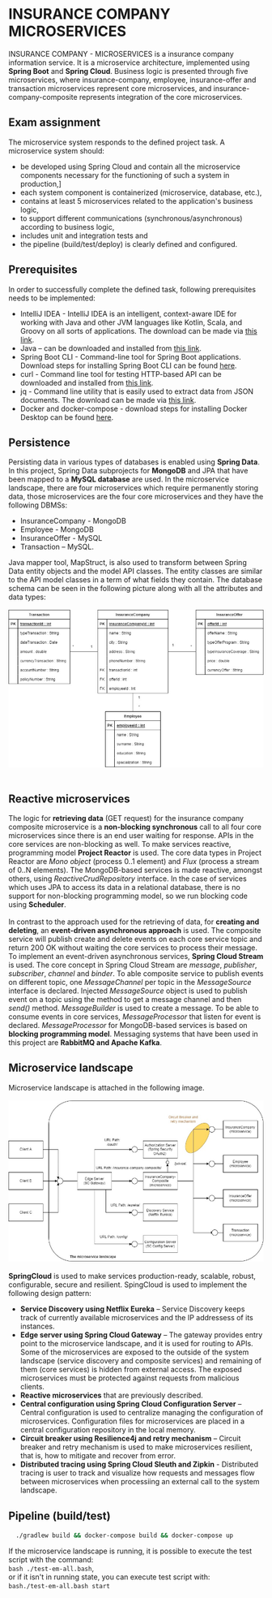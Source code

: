 # INSURANCE COMPANY MICROSERVICES

INSURANCE COMPANY - MICROSERVICES is a insurance company information service. It is a microservice architecture, implemented using **Spring Boot** and **Spring Cloud**. Business logic is presented through five microservices, where insurance-company, employee, insurance-offer and transaction microservices represent core microservices, and insurance-company-composite represents integration of the core microservices. 

## Exam assignment

The microservice system responds to the defined project task.
A microservice system should:

- be developed using Spring Cloud and contain all the microservice components necessary for the functioning of such a system in production,]
- each system component is containerized (microservice, database, etc.),
- contains at least 5 microservices related to the application's business logic,
- to support different communications (synchronous/asynchronous) according to business logic,
- includes unit and integration tests and
- the pipeline (build/test/deploy) is clearly defined and configured.


## Prerequisites

In order to successfully complete the defined task, following prerequisites needs to be implemented:
- IntelliJ IDEA - IntelliJ IDEA is an intelligent, context-aware IDE for working with Java and other JVM languages like Kotlin, Scala, and Groovy on all sorts of applications. The download can be made via <a href="https://www.jetbrains.com/idea/download/#section=windows" target="_blank">this link</a>.
- Java – can be downloaded and installed from <a href="https://www.oracle.com/java/technologies/downloads/" target="_blank">this link</a>.
- Spring Boot CLI - Command-line tool for Spring Boot applications.  Download steps for installing  Spring Boot CLI can be found <a href="https://docs.spring.io/spring-boot/docs/current/reference/html/getting-started.html" target="_blank">here</a>.
- curl - Command line tool for testing HTTP-based API can be downloaded and installed from <a href="https://curl.se/download.html" target="_blank">this link</a>.
- jq -  Command line utility that is easily used to extract data from JSON documents. The download can be made via <a href="https://stedolan.github.io/jq/download/" target="_blank">this link</a>.
- Docker and docker-compose - download steps for installing Docker Desktop can be found <a href="https://docs.docker.com/desktop/" target="_blank">here</a>.

## Persistence

Persisting data in various types of databases is enabled using **Spring Data**. In this project, Spring Data subprojects for **MongoDB** and JPA that have been mapped to a **MySQL database** are used. In the microservice landscape, there are four microservices which require permanently storing data, those microservices are the four core microservices and they have the following DBMSs:
- InsuranceCompany - MongoDB
- Employee - MongoDB
- InsuranceOffer - MySQL
- Transaction – MySQL.

Java mapper tool, MapStruct, is also used to transform between Spring Data entity objects and the model API classes. The entity classes are similar to the API model classes in a term of what fields they contain. The database schema can be seen in the following picture along with all the attributes and data types:
<br />
<br />
![plot](https://github.com/DejanaGladic/InsuranceCompanyMicroservices_DIS/blob/master/DIS_projekat/diagrams/DIS_class_diagram.jpg)
<br />
<br />
## Reactive microservices

The logic for **retrieving data** (GET request) for the insurance company composite microservice is a **non-blocking synchronous** call to all four core microservices since there is an end user waiting for response. APIs in the core services are non-blocking as well. To make services reactive, programming model **Project Reactor** is used. The core data types in Project Reactor are <em>Mono object</em> (process 0..1 element) and <em>Flux</em> (process a stream of 0..N elements). The MongoDB-based services is made reactive, amongst others, using <em>ReactiveCrudRepository</em> interface.  In the case of services which uses JPA to access its data in a relational database, there is no support for non-blocking programming model, so we run blocking code using **Scheduler**. 
<br />
<br /> 
In contrast to the approach used for the retrieving of data, for **creating and deleting**, an **event-driven asynchronous approach** is used. The composite service will publish create and delete events on each core service topic and return 200 OK without waiting the core services to process their message. To implement an event-driven asynchronous services, **Spring Cloud Stream** is used. The core concept in Spring Cloud Stream are <em>message</em>, <em>publisher</em>, <em>subscriber</em>, <em>channel</em> and <em>binder</em>. To able composite service to publish events on different topic, one <em>MessageChannel</em> per topic in the <em>MessageSource</em> interface is declared. Injected <em>MessageSource</em> object is used to publish event on a topic using the method to get a message channel and then <em>send()</em> method. <em>MessageBuilder</em> is used to create a message. To be able to consume events in core services, <em>MessageProcessor</em> that listen for event is declared. <em>MessageProcessor</em> for MongoDB-based services is based on **blocking programming model**. Messaging systems that have been used in this project are **RabbitMQ and Apache Kafka**.

## Microservice landscape

Microservice landscape is attached in the following image.
<br />
<br />
![plot](https://github.com/DejanaGladic/InsuranceCompanyMicroservices_DIS/blob/master/DIS_projekat/diagrams/MicroservicesLandscape(2).jpg)
<br />
<br />
**SpringCloud** is used to make services production-ready, scalable, robust, configurable, secure and resilient. SpingCloud is used to implement the following design pattern:
- **Service Discovery using Netflix Eureka** – Service Discovery keeps track of currently available microservices and the IP addressess of its instances.
-	**Edge server using Spring Cloud Gateway** – The gateway provides entry point to the microservice landscape, and it is used for routing to APIs. Some of the microservices are exposed to the outside of the system landscape (service discovery and composite services) and remaining of them (core services) is hidden from external access. The exposed microservices must be protected against requests from malicious clients.
-	**Reactive microservices** that are previously described.
-	**Central configuration using Spring Cloud Configuration Server** – Central configuration is used to centralize managing the configuration of microservices. Configuration files for microservices are placed in a central configuration repository in the local memory.
-	**Circuit breaker using Resilience4j and retry mechanism** – Circuit breaker and retry mechanism is used to make microservices resilient, that is, how to mitigate and recover from error.
-	**Distributed tracing using Spring Cloud Sleuth and Zipkin** - Distributed tracing is user to track and visualize how requests and messages flow between microservices when processiing an external call to the system landscape.


## Pipeline (build/test)

```bash
  ./gradlew build && docker-compose build && docker-compose up
```
If the microservice landscape is running, it is possible to execute the test script with the command:<br />
```bash ./test-em-all.bash```,<br /> or if it isn't in running state, you can execute test script with:<br /> ```bash./test-em-all.bash start```<br />

